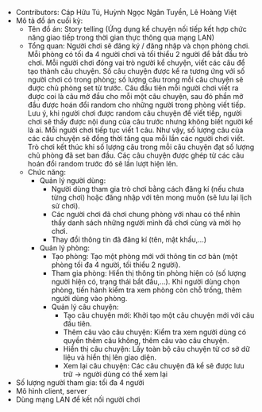 - Contributors: Cáp Hữu Tú, Huỳnh Ngọc Ngân Tuyền, Lê Hoàng Việt
- Mô tả đồ án cuối kỳ:
  + Tên đồ án: Story telling (Ứng dụng kể chuyện nối tiếp kết hợp chức năng giao tiếp trong thời gian thực thông qua mạng LAN)
  + Tổng quan: Người chơi sẽ đăng ký / đăng nhập và chọn phòng chơi. Mỗi phòng có tối đa 4 người chơi và tối thiểu 2 người để bắt đầu trò chơi. Mỗi người chơi đóng vai trò người kể chuyện, viết các câu để tạo thành câu chuyện. Số câu chuyện được kể ra tương ứng với số người chơi có trong phòng; số lượng câu trong mỗi câu chuyện sẽ được chủ phòng set từ trước. Câu đầu tiên mỗi người chơi viết ra được coi là câu mở đầu cho mỗi một câu chuyện, sau đó phần mở đầu được hoán đổi random cho những người trong phòng viết tiếp. Lưu ý, khi người chơi được random câu chuyện để viết tiếp, người chơi sẽ thấy được nội dung của câu trước nhưng không biết người kể là ai. Mỗi người chơi tiếp tục viết 1 câu. Như vậy, số lượng câu của các câu chuyện sẽ đồng thời tăng qua mỗi lần các người chơi viết. Trò chơi kết thúc khi số lượng câu trong mỗi câu chuyện đạt số lượng chủ phòng đã set ban đầu. Các câu chuyện được ghép từ các câu hoán đổi random trước đó sẽ lần lượt hiện lên.
  + Chức năng:
    + Quản lý người dùng:
      + Người dùng tham gia trò chơi bằng cách đăng kí (nếu chưa từng chơi) hoặc đăng nhập với tên mong muốn (sẽ lưu lại lịch sử chơi).
      + Các người chơi đã chơi chung phòng với nhau có thể nhìn thấy danh sách những người mình đã chơi cùng và mời họ chơi.
      + Thay đổi thông tin đã đăng kí (tên, mật khẩu,...)
    + Quản lý phòng:
        + Tạo phòng: Tạo một phòng mới với thông tin cơ bản (một phòng tối đa 4 người, tối thiểu 2 người).
        + Tham gia phòng: Hiển thị thông tin phòng hiện có (số lượng người hiện có, trạng thái bắt đầu,...). Khi người dùng chọn phòng, tiến hành kiểm tra xem phòng còn chỗ trống, thêm người dùng vào phòng.
        + Quản lý câu chuyện:
            + Tạo câu chuyện mới: Khởi tạo một câu chuyện mới với câu đầu tiên.
            + Thêm câu vào câu chuyện: Kiểm tra xem người dùng có quyền thêm câu không, thêm câu vào câu chuyện.
            + Hiển thị câu chuyện: Lấy toàn bộ câu chuyện từ cơ sở dữ liệu và hiển thị lên giao diện.
            + Xem lại câu chuyện: Các câu chuyện đã kể sẽ được lưu trữ -> người dùng có thể xem lại
- Số lượng người tham gia: tối đa 4 người
- Mô hình client, server
- Dùng mạng LAN để kết nối người chơi
 
